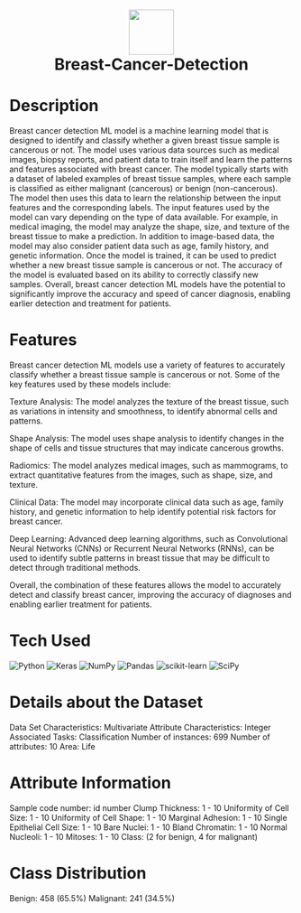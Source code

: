 <div align="center">
      <h1> <img src="https://www.google.com/url?sa=i&url=https%3A%2F%2Fwww.linkedin.com%2Fpulse%2Fsimple-ai-breast-cancer-detection-machine-learning-juan-luna-lama&psig=AOvVaw2hTNxSCXGLOSwD5SoVG0_f&ust=1682019262243000&source=images&cd=vfe&ved=0CBEQjRxqFwoTCJjs-5XYtv4CFQAAAAAdAAAAABAF" width="80px"><br/>Breast-Cancer-Detection</h1>
     </div>


# Description
Breast cancer detection ML model is a machine learning model that is designed to identify and classify whether a given breast tissue sample is cancerous or not. The model uses various data sources such as medical images, biopsy reports, and patient data to train itself and learn the patterns and features associated with breast cancer.  The model typically starts with a dataset of labeled examples of breast tissue samples, where each sample is classified as either malignant (cancerous) or benign (non-cancerous). The model then uses this data to learn the relationship between the input features and the corresponding labels.  The input features used by the model can vary depending on the type of data available. For example, in medical imaging, the model may analyze the shape, size, and texture of the breast tissue to make a prediction. In addition to image-based data, the model may also consider patient data such as age, family history, and genetic information.  Once the model is trained, it can be used to predict whether a new breast tissue sample is cancerous or not. The accuracy of the model is evaluated based on its ability to correctly classify new samples.  Overall, breast cancer detection ML models have the potential to significantly improve the accuracy and speed of cancer diagnosis, enabling earlier detection and treatment for patients.

# Features
Breast cancer detection ML models use a variety of features to accurately classify whether a breast tissue sample is cancerous or not. Some of the key features used by these models include:

Texture Analysis: The model analyzes the texture of the breast tissue, such as variations in intensity and smoothness, to identify abnormal cells and patterns.

Shape Analysis: The model uses shape analysis to identify changes in the shape of cells and tissue structures that may indicate cancerous growths.

Radiomics: The model analyzes medical images, such as mammograms, to extract quantitative features from the images, such as shape, size, and texture.

Clinical Data: The model may incorporate clinical data such as age, family history, and genetic information to help identify potential risk factors for breast cancer.

Deep Learning: Advanced deep learning algorithms, such as Convolutional Neural Networks (CNNs) or Recurrent Neural Networks (RNNs), can be used to identify subtle patterns in breast tissue that may be difficult to detect through traditional methods.

Overall, the combination of these features allows the model to accurately detect and classify breast cancer, improving the accuracy of diagnoses and enabling earlier treatment for patients.





# Tech Used
 ![Python](https://img.shields.io/badge/python-3670A0?style=for-the-badge&logo=python&logoColor=ffdd54) ![Keras](https://img.shields.io/badge/Keras-%23D00000.svg?style=for-the-badge&logo=Keras&logoColor=white) ![NumPy](https://img.shields.io/badge/numpy-%23013243.svg?style=for-the-badge&logo=numpy&logoColor=white) ![Pandas](https://img.shields.io/badge/pandas-%23150458.svg?style=for-the-badge&logo=pandas&logoColor=white) ![scikit-learn](https://img.shields.io/badge/scikit--learn-%23F7931E.svg?style=for-the-badge&logo=scikit-learn&logoColor=white) ![SciPy](https://img.shields.io/badge/SciPy-%230C55A5.svg?style=for-the-badge&logo=scipy&logoColor=%white)
      
# Details about the Dataset
Data Set Characteristics: Multivariate Attribute Characteristics: Integer Associated Tasks: Classification Number of instances: 699 Number of attributes: 10 Area: Life

# Attribute Information
Sample code number: id number Clump Thickness: 1 - 10 Uniformity of Cell Size: 1 - 10 Uniformity of Cell Shape: 1 - 10 Marginal Adhesion: 1 - 10 Single Epithelial Cell Size: 1 - 10 Bare Nuclei: 1 - 10 Bland Chromatin: 1 - 10 Normal Nucleoli: 1 - 10 Mitoses: 1 - 10 Class: (2 for benign, 4 for malignant)

# Class Distribution
Benign: 458 (65.5%) Malignant: 241 (34.5%)

<!-- </> with 💛 by readMD (https://readmd.itsvg.in) -->
    

